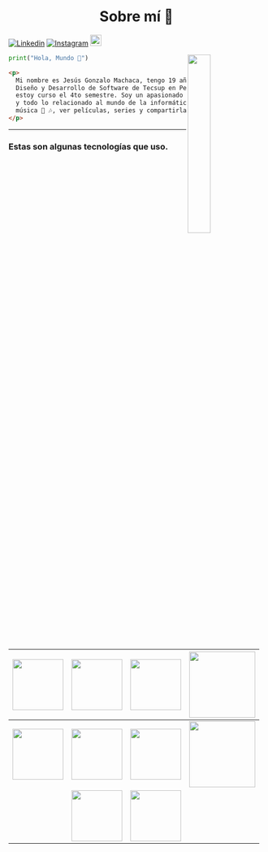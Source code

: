 <h1 align="center" color="Yelow"><pan>Sobre mí 🙂</span></h1>
  
[![Linkedin](https://img.shields.io/badge/-LinkedIn-blue?style=flat&logo=Linkedin&logoColor=white)](https://www.linkedin.com/in/jesus-g-machaca-136119276/)
[![Instagram](https://img.shields.io/badge/-Instagram-c13584?style=flat&labelColor=c13584&logo=instagram&logoColor=white)](https://www.instagram.com/gonza_machaca)
[<img src="https://img.shields.io/github/followers/JsasMachaca?label=follow&style=social" height="22" title="Follow me" />](https://github.com/JsusMachaca) 



<img align="right" src="https://images-wixmp-ed30a86b8c4ca887773594c2.wixmp.com/f/5f0ed5eb-f7f0-4f7e-8cd5-3b83330bfa13/d7ao0vl-332c17cb-bac9-43f8-9093-81ec1de41f24.gif?token=eyJ0eXAiOiJKV1QiLCJhbGciOiJIUzI1NiJ9.eyJzdWIiOiJ1cm46YXBwOjdlMGQxODg5ODIyNjQzNzNhNWYwZDQxNWVhMGQyNmUwIiwiaXNzIjoidXJuOmFwcDo3ZTBkMTg4OTgyMjY0MzczYTVmMGQ0MTVlYTBkMjZlMCIsIm9iaiI6W1t7InBhdGgiOiJcL2ZcLzVmMGVkNWViLWY3ZjAtNGY3ZS04Y2Q1LTNiODMzMzBiZmExM1wvZDdhbzB2bC0zMzJjMTdjYi1iYWM5LTQzZjgtOTA5My04MWVjMWRlNDFmMjQuZ2lmIn1dXSwiYXVkIjpbInVybjpzZXJ2aWNlOmZpbGUuZG93bmxvYWQiXX0.M5LFIa13R3yY4-nrMXbTmTYyIgoJ3V_gTR3Y2hkoNtI" width="30%">

```python
print("Hola, Mundo 👋")
```
```html
<p>
  Mi nombre es Jesús Gonzalo Machaca, tengo 19 años y soy estudiante de <br>
  Diseño y Desarrollo de Software de Tecsup en Perú. Actualmente  <br>
  estoy curso el 4to semestre. Soy un apasionado total de la programación <br>
  y todo lo relacionado al mundo de la informática. Me encanta escuchar <br>
  música 💓 🎶, ver películas, series y compartirla con mi familia.
</p>
```

---
### Estas son algunas tecnologías que uso.
| <img src="https://github.com/JsasMachaca/JsasMachaca/assets/118281223/e750ca60-d219-40ae-9223-a03ce42259f7" width="100x100px"> | <img src="https://github.com/JsasMachaca/JsasMachaca/assets/118281223/3564c78f-8d49-49bc-bce0-ce54b071cf55" width="100x100px">  |  <img src="https://github.com/JsasMachaca/JsasMachaca/assets/118281223/0f307d86-4180-4b71-a04a-2f39b19407ba" width="100x100px"> | <img src="https://github.com/JsasMachaca/JsasMachaca/assets/118281223/fbb57a0d-8453-4456-bb76-f66d9cb8e77f" width="130x130px"> |
|:-----:|:------:|:------:|:--------:|
| <img src="https://github.com/JsasMachaca/JsasMachaca/assets/118281223/b9a54d8b-169e-4b33-a249-f7b9e5eaa67b" width="100x100px"> | <img src="https://github.com/JsasMachaca/JsasMachaca/assets/118281223/5da42dba-02da-4e14-a498-56899d8ac130" width="100x100px"> | <img src="https://github.com/JsasMachaca/JsasMachaca/assets/118281223/a173d066-170a-44ac-bbac-a5c53e6231ab" width="100x100px"> | <img src="https://github.com/JsasMachaca/JsasMachaca/assets/118281223/4a2e755b-9433-4b47-9258-00cb46f4e6c1" width="130x160px"> |
| | <img src="https://github.com/JsasMachaca/JsasMachaca/assets/118281223/cf17f305-f500-48f3-8050-033de6bdef5b" width="100x100px"> | <img src="https://github.com/JsasMachaca/JsasMachaca/assets/118281223/d74a536d-5b51-4bc8-80ab-058451a46e89" width="100x100px"> | |



<!--
**JsasMachaca/JsasMachaca** is a ✨ _special_ ✨ repository because its `README.md` (this file) appears on your GitHub profile.


Here are some ideas to get you started:

- 🔭 I’m currently working on ...
- 🌱 I’m currently learning ...
- 👯 I’m looking to collaborate on ...
- 🤔 I’m looking for help with ...
- 💬 Ask me about ...
- 📫 How to reach me: ...
- 😄 Pronouns: ...
- ⚡ Fun fact: ...
-->

